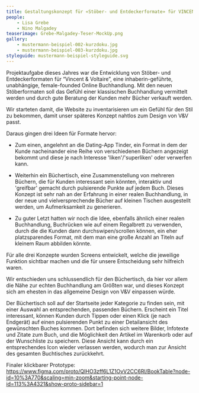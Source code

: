 ```yaml
---
title: Gestaltungskonzept für «Stöber- und Entdeckerformate» für VINCENT&VOLTAIRE
people:
    - Lisa Grebe
    - Nino Malgadey
teaserimage: Grebe-Malgadey-Teser-MockUp.png
gallery:
    - mustermann-beispiel-002-kurzdoku.jpg
    - mustermann-beispiel-003-kurzdoku.jpg
styleguide: mustermann-beispiel-styleguide.svg
---
```


Projektaufgabe dieses Jahres war die Entwicklung von Stöber- und Entdeckerformaten für “Vincent & Voltaire”, eine inhaberin-geführte, unabhängige, female-founded Online Buchhandlung. Mit den neuen Stöberformaten soll das Gefühl einer klassischen Buchhandlung vermittelt werden und durch gute Beratung der Kunden mehr Bücher verkauft werden.

Wir starteten damit, die Website zu inventarisieren um ein Gefühl für den Stil zu bekommen, damit unser späteres Konzept nahtlos zum Design von V&V passt. 

Daraus gingen drei Ideen für Formate hervor: 

- Zum einen, angelehnt an die Dating-App Tinder, ein Format in dem der Kunde nacheinander eine Reihe von verschiedenen Büchern angezeigt bekommt und diese je nach Interesse 'liken'/'superliken' oder verwerfen kann. 

- Weiterhin ein Büchertisch, eine Zusammenstellung von mehreren Büchern, die für Kunden interessant sein könnten, interaktiv und 'greifbar' gemacht durch pulsierende Punkte auf jedem Buch. Dieses Konzept ist sehr nah an der Erfahrung in einer realen Buchhandlung, in der neue und vielversprechende Bücher auf kleinen Tischen ausgestellt werden, um Aufmerksamkeit zu generieren.

- Zu guter Letzt hatten wir noch die Idee, ebenfalls ähnlich einer realen Buchhandlung, Buchrücken wie auf einem Regalbrett zu verwenden, durch die die Kunden dann durchswipen/scrollen können, ein eher platzsparendes Format, mit dem man eine große Anzahl an Titeln auf kleinem Raum abbilden könnte. 

Für alle drei Konzepte wurden Screens entwickelt, welche die jeweilige Funktion sichtbar machen und die für unsere Entscheidung sehr hilfreich waren. 

Wir entschieden uns schlussendlich für den Büchertisch, da hier vor allem die Nähe zur echten Buchhandlung am Größten war, und dieses Konzept sich am ehesten in das allgemeine Design von V&V einpassen würde. 

Der Büchertisch soll auf der Startseite jeder Kategorie zu finden sein, mit einer Auswahl an entsprechenden, passenden Büchern. Erscheint ein Titel interessant, können Kunden durch Tippen oder einen Klick (je nach Endgerät) auf einen pulsierenden Punkt zu einer Detailansicht des gewünschten Buches kommen. Dort befinden sich weitere Bilder, Infotexte und Zitate zum Buch, und die Möglichkeit den Artikel im Warenkorb oder auf der Wunschliste zu speichern. Diese Ansicht kann durch ein entsprechendes Icon wieder verlassen werden, wodurch man zur Ansicht des gesamten Buchtisches zurückkehrt.

Finaler klickbarer Prototype:
https://www.figma.com/proto/QIHO3zff6L1Z1OvV2CC6Rl/BookTable?node-id=10%3A770&scaling=min-zoom&starting-point-node-id=113%3A4321&show-proto-sidebar=1


